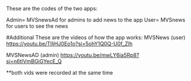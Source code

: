 These are the codes of the two apps:

Admin= MVSnewsAd for admins to add news to the app
User= MVSnews for users to see the news                                                                                                                                           






#Additional
These are the videos of how the app works:
MVSNews (user)
https://youtu.be/TlljHJ0Eo1o?si=5ohY1Q0Q-U0f_Zlh

MVSNewsAD (admin)
https://youtu.be/mwLY6ia5Rp8?si=n6tIVmBGiGYecE_Q

**both vids were recorded at the same time

